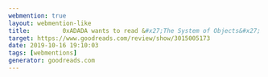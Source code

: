 ```yaml
---
webmention: true
layout: webmention-like
title:         0xADADA wants to read &#x27;The System of Objects&#x27;      
target: https://www.goodreads.com/review/show/3015005173
date: 2019-10-16 19:10:03
tags: [webmentions]
generator: goodreads.com
---
```







